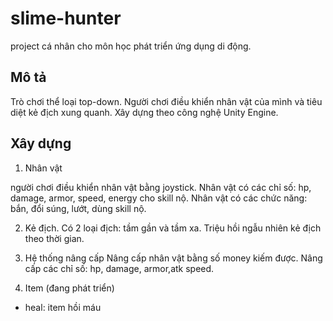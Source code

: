 # slime-hunter

project cá nhân cho môn học phát triển ứng dụng di động.

## Mô tả

Trò chơi thể loại top-down. Người chơi điều khiển nhân vật của mình và tiêu diệt kẻ địch xung quanh.
Xây dựng theo công nghệ Unity Engine. 

## Xây dựng

1. Nhân vật

người chơi điều khiển nhân vật bằng joystick.
Nhân vật có các chỉ số: hp, damage, armor, speed, energy cho skill nộ.
Nhân vật có các chức năng: bắn, đổi súng, lướt, dùng skill nộ.

2. Kẻ địch.
 Có 2 loại địch: tầm gần và tầm xa. Triệu hồi ngẫu nhiên kẻ địch theo thời gian.

3. Hệ thống nâng cấp
Nâng cấp nhân vật bằng số money kiếm được.
Nâng cấp các chỉ số: hp, damage, armor,atk speed.

4. Item (đang phát triển)
- heal: item hồi máu


